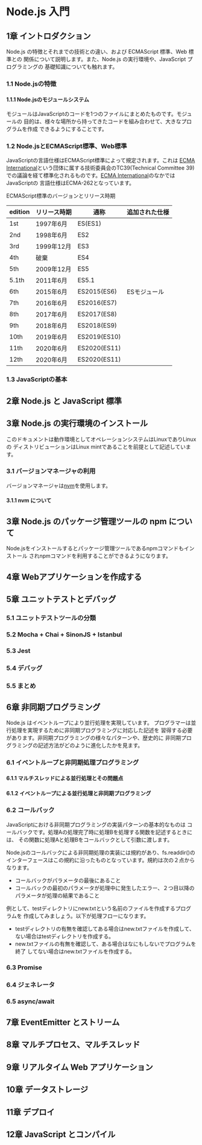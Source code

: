# Node.js 入門

## 1章 イントロダクション

Node.js の特徴とそれまでの技術との違い、および ECMAScript 標準、Web 標準との
関係について説明します。また、Node.js の実行環境や、JavaScript プログラミングの
基礎知識についても触れます。

### 1.1 Node.jsの特徴

#### 1.1.1 Node.jsのモジュールシステム

モジュールはJavaScriptのコードを1つのファイルにまとめたものです。モジュールの
目的は、様々な場所から持ってきたコードを組み合わせて、大きなプログラムを作成
できるようにすることです。

### 1.2 Node.jsとECMAScript標準、Web標準

JavaScriptの言語仕様はECMAScript標準によって規定されます。これは
[ECMA International]という団体に属する技術委員会のTC39(Technical Committee 39)
での議論を経て標準化されるものです。[ECMA International]のなかではJavaScriptの
言語仕様はECMA-262となっています。

[ECMA International]: https://www.ecma-international.org/

ECMAScript標準のバージョンとリリース時期

| edition | リリース時期 | 通称         | 追加された仕様 |
| ------- | ------------ | ------------ | -------------- |
| 1st     | 1997年6月    | ES(ES1)      |                |
| 2nd     | 1998年6月    | ES2          |                |
| 3rd     | 1999年12月   | ES3          |                |
| 4th     | 破棄         | ES4          |                |
| 5th     | 2009年12月   | ES5          |                |
| 5.1th   | 2011年6月    | ES5.1        |                |
| 6th     | 2015年6月    | ES2015(ES6)  | ESモジュール   |
| 7th     | 2016年6月    | ES2016(ES7)  |                |
| 8th     | 2017年6月    | ES2017(ES8)  |                |
| 9th     | 2018年6月    | ES2018(ES9)  |                |
| 10th    | 2019年6月    | ES2019(ES10) |                |
| 11th    | 2020年6月    | ES2020(ES11) |                |
| 12th    | 2020年6月    | ES2020(ES11) |                |

### 1.3 JavaScriptの基本

## 2章 Node.js と JavaScript 標準

## 3章 Node.js の実行環境のインストール

このドキュメントは動作環境としてオペレーションシステムはLinuxでありLinuxの
ディストリビューションはLinux mintであることを前提として記述しています。

### 3.1 バージョンマネージャの利用

バージョンマネージャは[nvm]を使用します。

[nvm]: https://github.com/nvm-sh/nvm

#### 3.1.1 nvm について

## 3章 Node.js のパッケージ管理ツールの npm について

Node.jsをインストールするとパッケージ管理ツールであるnpmコマンドもインストール
されnpmコマンドを利用することができるようになります。

## 4章 Webアプリケーションを作成する

## 5章 ユニットテストとデバッグ

### 5.1 ユニットテストツールの分類

### 5.2 Mocha + Chai + SinonJS + Istanbul

### 5.3 Jest

### 5.4 デバッグ

### 5.5 まとめ

## 6章 非同期プログラミング

Node.js はイベントループにより並行処理を実現しています。
プログラマーは並行処理を実現するために非同期プログラミングに対応した記述を
習得する必要があります。非同期プログラミングの様々なパターンや、歴史的に
非同期プログラミングの記述方法がどのように進化したかを見ます。

### 6.1 イベントループと非同期処理プログラミング

#### 6.1.1 マルチスレッドによる並行処理とその問題点

#### 6.1.2 イベントループによる並行処理と非同期プログラミング

### 6.2 コールバック

JavaScriptにおける非同期プログラミングの実装パターンの基本的なものは
コールバックです。処理Aの処理完了時に処理Bを処理する関数を記述するときには、
その関数に処理Aと処理Bをコールバックとして引数に渡します。

Node.jsのコールバックによる非同期処理の実装には規約があり、fs.readdir()の
インターフェースはこの規約に沿ったものとなっています。規約は次の２点から
なります。

- コールバックがパラメータの最後にあること
- コールバックの最初のパラメータが処理中に発生したエラー、２つ目以降の
パラメータが処理の結果であること

例として、testディレクトリにnew.txtという名前のファイルを作成するプログラムを
作成してみましょう。以下が処理フローになります。

- testディレクトリの有無を確認してある場合はnew.txtファイルを作成して、
ない場合はtestディレクトリを作成する。
- new.txtファイルの有無を確認して、ある場合はなにもしないでプログラムを終了
してない場合はnew.txtファイルを作成する。

### 6.3 Promise

### 6.4 ジェネレータ

### 6.5 async/await

## 7章 EventEmitter とストリーム

## 8章 マルチプロセス、マルチスレッド

## 9章 リアルタイム Web アプリケーション

## 10章 データストレージ

## 11章 デプロイ

## 12章 JavaScript とコンパイル
